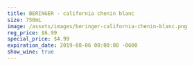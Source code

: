 ```yaml
---
title: BERINGER - california chenin blanc
size: 750mL
image: /assets/images/beringer-california-chenin-blanc.png
reg_price: $6.99
special_price: $4.99
expiration_date: 2019-08-06 00:00:00 -0600
show_wine: true
---
```


